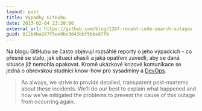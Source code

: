 ```yaml
---
layout: post
title: Výpadky GitHubu
date: 2013-02-04 23:20:00
external_url: https://github.com/blog/1397-recent-code-search-outages
guid: 812b4ba287f5ee0bc9d43bbf5bbe87fb
---
```


Na blogu GitHubu se často objevují rozsáhlé reporty o jeho výpadcích - co přesně se stalo, jak situaci uhasili a jaká opatření zavedli, aby se daná situace již nemohla opakovat. Kromě ukázkové krizové komunikace se jedná o obrovskou studnici know-how pro sysadminy a [DevOps](http://en.wikipedia.org/wiki/DevOps).

> As always, we strive to provide detailed, transparent post-mortems about these incidents. We’ll do our best to explain what happened and how we’ve mitigated the problems to prevent the cause of this outage from occurring again.
